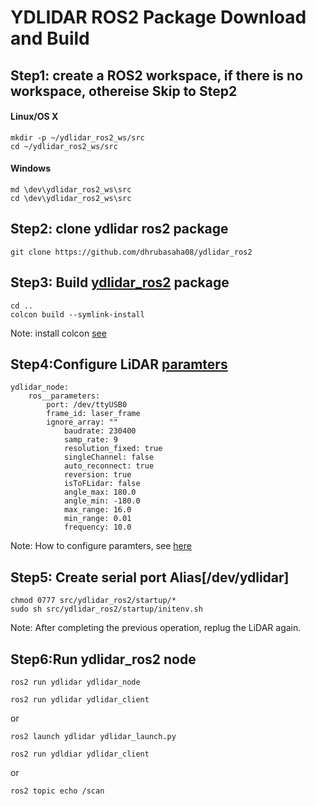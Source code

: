 # YDLIDAR ROS2 Package Download and Build
## Step1: create a ROS2 workspace, if there is no workspace, othereise Skip to Step2
#### Linux/OS X
	mkdir -p ~/ydlidar_ros2_ws/src
	cd ~/ydlidar_ros2_ws/src
#### Windows
	md \dev\ydlidar_ros2_ws\src
	cd \dev\ydlidar_ros2_ws\src
	
## Step2: clone ydlidar ros2 package
 	git clone https://github.com/dhrubasaha08/ydlidar_ros2
	
## Step3: Build [ydlidar_ros2](https://github.com/YDLIDAR/ydlidar_ros2) package
	cd ..
	colcon build --symlink-install
Note: install colcon [see](https://index.ros.org/doc/ros2/Tutorials/Colcon-Tutorial/#install-colcon)

## Step4:Configure LiDAR [paramters](params/ydlidar.yaml)

	ydlidar_node:
  		ros__parameters:
  			port: /dev/ttyUSB0
  			frame_id: laser_frame
   			ignore_array: ""
    			baudrate: 230400
    			samp_rate: 9
    			resolution_fixed: true
    			singleChannel: false    
    			auto_reconnect: true
    			reversion: true
    			isToFLidar: false
    			angle_max: 180.0
    			angle_min: -180.0
    			max_range: 16.0    
    			min_range: 0.01
    			frequency: 10.0

Note: How to configure paramters, see [here](paramters.md)

## Step5: Create serial port Alias[/dev/ydlidar] 
	chmod 0777 src/ydlidar_ros2/startup/*
	sudo sh src/ydlidar_ros2/startup/initenv.sh
Note: After completing the previous operation, replug the LiDAR again.
  
## Step6:Run ydlidar_ros2 node
	ros2 run ydlidar ydlidar_node

	ros2 run ydlidar ydlidar_client
or

	ros2 launch ydlidar ydlidar_launch.py
	
	ros2 run ydldiar ydlidar_client
	 
or 

	ros2 topic echo /scan

